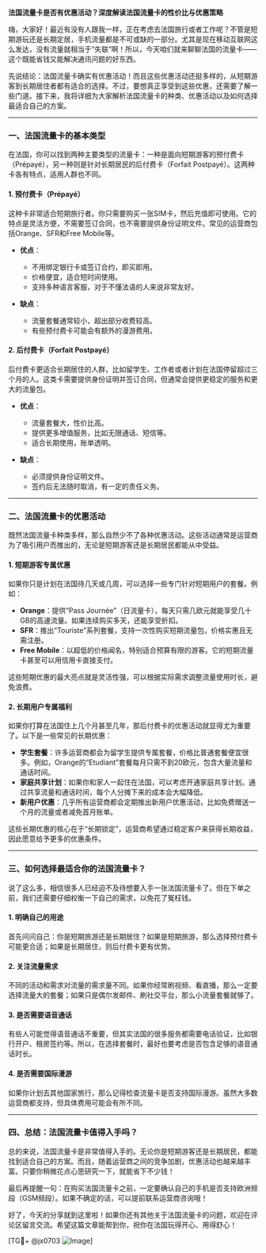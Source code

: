 **法国流量卡是否有优惠活动？深度解读法国流量卡的性价比与优惠策略**

嗨，大家好！最近有没有人跟我一样，正在考虑去法国旅行或者工作呢？不管是短期游玩还是长期定居，手机流量都是不可或缺的一部分。尤其是现在移动互联网这么发达，没有流量就相当于“失联”啊！所以，今天咱们就来聊聊法国的流量卡——这个既能省钱又能解决通讯问题的好东西。

先说结论：法国流量卡确实有优惠活动！而且这些优惠活动还挺多样的，从短期游客到长期居住者都有适合的选择。不过，要想真正享受到这些优惠，还需要了解一些门道。接下来，我将详细为大家解析法国流量卡的种类、优惠活动以及如何选择最适合自己的方案。

---

### **一、法国流量卡的基本类型**
在法国，你可以找到两种主要类型的流量卡：一种是面向短期游客的预付费卡（Prépayé），另一种则是针对长期居民的后付费卡（Forfait Postpayé）。这两种卡各有特点，适用人群也不同。

#### **1. 预付费卡（Prépayé）**
这种卡非常适合短期旅行者。你只需要购买一张SIM卡，然后充值即可使用。它的特点是灵活方便，不需要签订合同，也不需要提供身份证明文件。常见的运营商包括Orange、SFR和Free Mobile等。

- **优点**：
  - 不用绑定银行卡或签订合约，即买即用。
  - 价格便宜，适合短时间使用。
  - 支持多种语言客服，对于不懂法语的人来说非常友好。

- **缺点**：
  - 流量套餐通常较小，超出部分收费较高。
  - 有些预付费卡可能会有额外的漫游费用。

#### **2. 后付费卡（Forfait Postpayé）**
后付费卡更适合长期居住的人群，比如留学生、工作者或者计划在法国停留超过三个月的人。这类卡需要提供身份证明并签订合同，但通常会提供更稳定的服务和更大的流量包。

- **优点**：
  - 流量套餐大，性价比高。
  - 提供更多增值服务，比如无限通话、短信等。
  - 适合长期使用，账单透明。

- **缺点**：
  - 必须提供身份证明文件。
  - 签约后无法随时取消，有一定的责任义务。

---

### **二、法国流量卡的优惠活动**
既然法国流量卡种类多样，那么自然少不了各种优惠活动。这些活动通常是运营商为了吸引用户而推出的，无论是短期游客还是长期居民都能从中受益。

#### **1. 短期游客专属优惠**
如果你只是计划在法国待几天或几周，可以选择一些专门针对短期用户的套餐。例如：

- **Orange**：提供“Pass Journée”（日流量卡），每天只需几欧元就能享受几十GB的高速流量。如果连续购买多天，还能享受折扣。
- **SFR**：推出“Touriste”系列套餐，支持一次性购买短期流量包，价格实惠且无需注册。
- **Free Mobile**：以超低的价格闻名，特别适合预算有限的游客。它的短期流量卡甚至可以用信用卡直接支付。

这些短期优惠的最大亮点就是灵活性强，可以根据实际需求调整流量使用时长，避免浪费。

#### **2. 长期用户专属福利**
如果你打算在法国住上几个月甚至几年，那后付费卡的优惠活动就显得尤为重要了。以下是一些常见的长期优惠：

- **学生套餐**：许多运营商都会为留学生提供专属套餐，价格比普通套餐便宜很多。例如，Orange的“Etudiant”套餐每月只需不到20欧元，包含大量流量和通话时间。
- **家庭共享计划**：如果你和家人一起住在法国，可以考虑开通家庭共享计划。通过共享流量和通话时间，每个人分摊下来的成本会大幅降低。
- **新用户优惠**：几乎所有运营商都会定期推出新用户优惠活动，比如免费赠送一个月的流量或者减免首月账单。

这些长期优惠的核心在于“长期锁定”，运营商希望通过稳定客户来获得长期收益，因此愿意给予更多的优惠条件。

---

### **三、如何选择最适合你的法国流量卡？**
说了这么多，相信很多人已经迫不及待想要入手一张法国流量卡了。但在下单之前，我们还需要仔细权衡一下自己的需求，以免花了冤枉钱。

#### **1. 明确自己的用途**
首先问问自己：你是短期旅游还是长期居住？如果是短期旅游，那么选择预付费卡可能更合适；如果是长期居住，则后付费卡更有优势。

#### **2. 关注流量需求**
不同的活动和需求对流量的需求量不同。如果你经常刷视频、看直播，那么一定要选择流量大的套餐；如果只是偶尔发邮件、刷社交平台，那么小流量套餐就够了。

#### **3. 是否需要语音通话**
有些人可能觉得语音通话不重要，但其实法国的很多服务都需要电话验证，比如银行开户、租房签约等。所以，在选择套餐时，最好也要考虑是否包含足够的语音通话时长。

#### **4. 是否需要国际漫游**
如果你计划去其他国家旅行，那么记得检查流量卡是否支持国际漫游。虽然大多数运营商都支持，但具体费用可能会有所不同。

---

### **四、总结：法国流量卡值得入手吗？**
总的来说，法国流量卡是非常值得入手的。无论你是短期游客还是长期居民，都能找到适合自己的方案。而且，随着运营商之间的竞争加剧，优惠活动也越来越丰富。只要你稍微花点心思研究一下，就能省下不少钱！

最后再提醒一句：在购买法国流量卡之前，一定要确认自己的手机是否支持欧洲频段（GSM频段）。如果不确定的话，可以提前联系运营商咨询哦！

好了，今天的分享就到这里啦！如果你还有其他关于法国流量卡的问题，欢迎在评论区留言交流。希望这篇文章能帮到你，祝你在法国玩得开心、用得舒心！

[TG💪+ @jx0703 ![Image](https://github.com/user-attachments/assets/dbca1d08-cadb-493c-b0ec-ad6f7a83f270)]